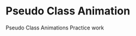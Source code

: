 <h1>Pseudo Class Animation</h1>
<p>Pseudo Class Animations Practice work</p>
<a href="https://animated.netlify.com/"></a>
